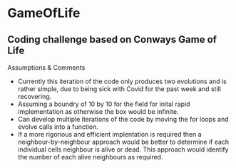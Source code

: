 # GameOfLife

## Coding challenge based on Conways Game of Life

Assumptions & Comments
- Currently this iteration of the code only produces two evolutions and is rather simple, due to being sick with Covid for the past week and still recovering.
- Assuming a boundry of 10 by 10 for the field for inital rapid implementation as otherwise the box would be infinite.         
- Can develop multiple iterations of the code by moving the for loops and evolve calls into a function. 
- If a more rigorious and efficient implentation is required then a neighbour-by-neighbour approach would be better to determine
if each individual cells neighbour is alive or dead. This approach would identify the number of each alive neighbours as required.
